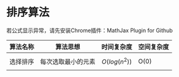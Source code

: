 # 排序算法
若公式显示异常，请先安装Chrome插件：MathJax Plugin for Github

| 算法名称 | 算法思想 | 时间复杂度 | 空间复杂度 |
| ---- | ---- | ---- | ---- |
| 选择排序 | 每次选取最小的元素 | $$O(log(n^2))$$ | O(0) |
